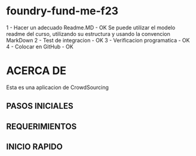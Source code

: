 # foundry-fund-me-f23

1 - Hacer un adecuado Readme.MD - OK
        Se puede utilizar el modelo readme del curso, utilizando su estructura y 
        usando la convencion MarkDown
2 - Test de integracion - OK
3 - Verificacion programatica - OK
4 - Colocar en GitHub - OK

# ACERCA DE 
Esta es una aplicacion de CrowdSourcing

## PASOS INICIALES

## REQUERIMIENTOS

## INICIO RAPIDO
